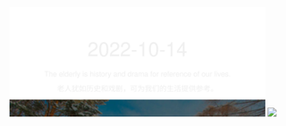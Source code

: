<!-- [START DAILY SAYING] -->
<!-- Please keep comment here to allow auto update -->
<p align="center">
  <img src="assets/daily-saying/2022-10-14.svg" height="196"/>
  <img src="https://dots365.herokuapp.com?d=2022-10-14" height="196"/>
</p>
<!-- [END DAILY SAYING] -->

<!-- <p align="center">
<img alt="profile views" src="https://komarev.com/ghpvc/?username=bubkoo&color=brightgreen&style=flat-square&label=PROFILE+VIEWS" />
</p> -->
